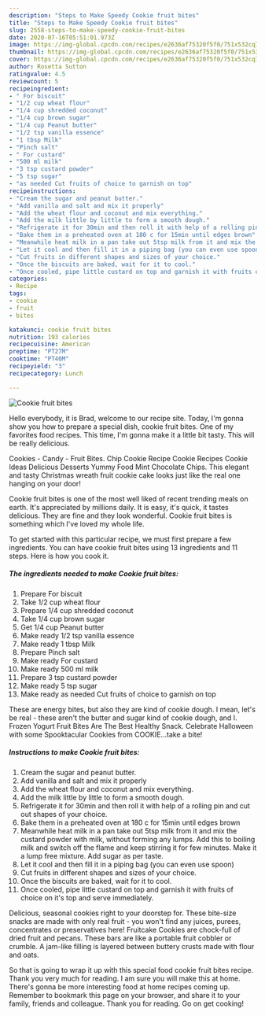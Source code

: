 ```yaml
---
description: "Steps to Make Speedy Cookie fruit bites"
title: "Steps to Make Speedy Cookie fruit bites"
slug: 2558-steps-to-make-speedy-cookie-fruit-bites
date: 2020-07-16T05:51:01.973Z
image: https://img-global.cpcdn.com/recipes/e2636af75320f5f0/751x532cq70/cookie-fruit-bites-recipe-main-photo.jpg
thumbnail: https://img-global.cpcdn.com/recipes/e2636af75320f5f0/751x532cq70/cookie-fruit-bites-recipe-main-photo.jpg
cover: https://img-global.cpcdn.com/recipes/e2636af75320f5f0/751x532cq70/cookie-fruit-bites-recipe-main-photo.jpg
author: Rosetta Sutton
ratingvalue: 4.5
reviewcount: 5
recipeingredient:
- " For biscuit"
- "1/2 cup wheat flour"
- "1/4 cup shredded coconut"
- "1/4 cup brown sugar"
- "1/4 cup Peanut butter"
- "1/2 tsp vanilla essence"
- "1 tbsp Milk"
- "Pinch salt"
- " For custard"
- "500 ml milk"
- "3 tsp custard powder"
- "5 tsp sugar"
- "as needed Cut fruits of choice to garnish on top"
recipeinstructions:
- "Cream the sugar and peanut butter."
- "Add vanilla and salt and mix it properly"
- "Add the wheat flour and coconut and mix everything."
- "Add the milk little by little to form a smooth dough."
- "Refrigerate it for 30min and then roll it with help of a rolling pin and cut out shapes of your choice."
- "Bake them in a preheated oven at 180 c for 15min until edges brown"
- "Meanwhile heat milk in a pan take out 5tsp milk from it and mix the custard powder with milk, without forming any lumps. Add this to boiling milk and switch off the flame and keep stirring it for few minutes. Make it a lump free mixture. Add sugar as per taste."
- "Let it cool and then fill it in a piping bag (you can even use spoon)"
- "Cut fruits in different shapes and sizes of your choice."
- "Once the biscuits are baked, wait for it to cool."
- "Once cooled, pipe little custard on top and garnish it with fruits of choice on it&#39;s top and serve immediately."
categories:
- Recipe
tags:
- cookie
- fruit
- bites

katakunci: cookie fruit bites 
nutrition: 193 calories
recipecuisine: American
preptime: "PT27M"
cooktime: "PT40M"
recipeyield: "3"
recipecategory: Lunch

---
```



![Cookie fruit bites](https://img-global.cpcdn.com/recipes/e2636af75320f5f0/751x532cq70/cookie-fruit-bites-recipe-main-photo.jpg)

Hello everybody, it is Brad, welcome to our recipe site. Today, I'm gonna show you how to prepare a special dish, cookie fruit bites. One of my favorites food recipes. This time, I'm gonna make it a little bit tasty. This will be really delicious.

Cookies - Candy - Fruit Bites. Chip Cookie Recipe Cookie Recipes Cookie Ideas Delicious Desserts Yummy Food Mint Chocolate Chips. This elegant and tasty Christmas wreath fruit cookie cake looks just like the real one hanging on your door!

Cookie fruit bites is one of the most well liked of recent trending meals on earth. It's appreciated by millions daily. It is easy, it's quick, it tastes delicious. They are fine and they look wonderful. Cookie fruit bites is something which I've loved my whole life.


To get started with this particular recipe, we must first prepare a few ingredients. You can have cookie fruit bites using 13 ingredients and 11 steps. Here is how you cook it.

<!--inarticleads1-->

##### The ingredients needed to make Cookie fruit bites:

1. Prepare  For biscuit
1. Take 1/2 cup wheat flour
1. Prepare 1/4 cup shredded coconut
1. Take 1/4 cup brown sugar
1. Get 1/4 cup Peanut butter
1. Make ready 1/2 tsp vanilla essence
1. Make ready 1 tbsp Milk
1. Prepare Pinch salt
1. Make ready  For custard
1. Make ready 500 ml milk
1. Prepare 3 tsp custard powder
1. Make ready 5 tsp sugar
1. Make ready as needed Cut fruits of choice to garnish on top


These are energy bites, but also they are kind of cookie dough. I mean, let&#39;s be real - these aren&#39;t the butter and sugar kind of cookie dough, and I. Frozen Yogurt Fruit Bites Are The Best Healthy Snack. Celebrate Halloween with some Spooktacular Cookies from COOKIE…take a bite! 

<!--inarticleads2-->

##### Instructions to make Cookie fruit bites:

1. Cream the sugar and peanut butter.
1. Add vanilla and salt and mix it properly
1. Add the wheat flour and coconut and mix everything.
1. Add the milk little by little to form a smooth dough.
1. Refrigerate it for 30min and then roll it with help of a rolling pin and cut out shapes of your choice.
1. Bake them in a preheated oven at 180 c for 15min until edges brown
1. Meanwhile heat milk in a pan take out 5tsp milk from it and mix the custard powder with milk, without forming any lumps. Add this to boiling milk and switch off the flame and keep stirring it for few minutes. Make it a lump free mixture. Add sugar as per taste.
1. Let it cool and then fill it in a piping bag (you can even use spoon)
1. Cut fruits in different shapes and sizes of your choice.
1. Once the biscuits are baked, wait for it to cool.
1. Once cooled, pipe little custard on top and garnish it with fruits of choice on it&#39;s top and serve immediately.


Delicious, seasonal cookies right to your doorstep for. These bite-size snacks are made with only real fruit - you won&#39;t find any juices, purees, concentrates or preservatives here! Fruitcake Cookies are chock-full of dried fruit and pecans. These bars are like a portable fruit cobbler or crumble. A jam-like filling is layered between buttery crusts made with flour and oats. 

So that is going to wrap it up with this special food cookie fruit bites recipe. Thank you very much for reading. I am sure you will make this at home. There's gonna be more interesting food at home recipes coming up. Remember to bookmark this page on your browser, and share it to your family, friends and colleague. Thank you for reading. Go on get cooking!

